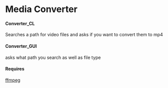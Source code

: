 # Media Converter

#### Converter_CL
Searches a path for video files and asks if you want to convert them to mp4
 
#### Converter_GUI
asks what path you search as well as file type

#### Requires
[ffmpeg](https://www.ffmpeg.org/)